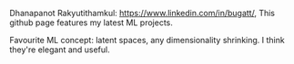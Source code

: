 Dhanapanot Rakyutithamkul: https://www.linkedin.com/in/bugatt/, 
This github page features my latest ML projects.

Favourite ML concept: latent spaces, any dimensionality shrinking. I think they're elegant and useful.

